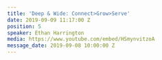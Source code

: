 ```yaml
---
title: 'Deep & Wide: Connect>Grow>Serve'
date: 2019-09-09 11:17:00 Z
position: 5
speaker: Ethan Harrington
media: https://www.youtube.com/embed/HSmynvitzoA
message_date: 2019-09-08 10:00:00 Z
---
```


